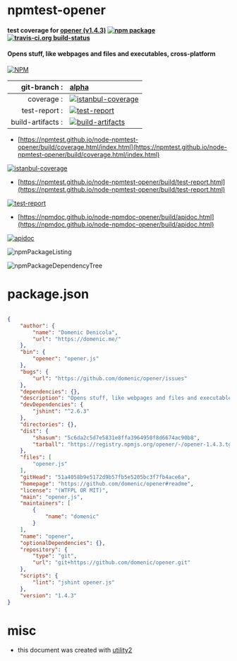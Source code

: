# npmtest-opener

#### test coverage for  [opener (v1.4.3)](https://github.com/domenic/opener#readme)  [![npm package](https://img.shields.io/npm/v/npmtest-opener.svg?style=flat-square)](https://www.npmjs.org/package/npmtest-opener) [![travis-ci.org build-status](https://api.travis-ci.org/npmtest/node-npmtest-opener.svg)](https://travis-ci.org/npmtest/node-npmtest-opener)

#### Opens stuff, like webpages and files and executables, cross-platform

[![NPM](https://nodei.co/npm/opener.png?downloads=true&downloadRank=true&stars=true)](https://www.npmjs.com/package/opener)

| git-branch : | [alpha](https://github.com/npmtest/node-npmtest-opener/tree/alpha)|
|--:|:--|
| coverage : | [![istanbul-coverage](https://npmtest.github.io/node-npmtest-opener/build/coverage.badge.svg)](https://npmtest.github.io/node-npmtest-opener/build/coverage.html/index.html)|
| test-report : | [![test-report](https://npmtest.github.io/node-npmtest-opener/build/test-report.badge.svg)](https://npmtest.github.io/node-npmtest-opener/build/test-report.html)|
| build-artifacts : | [![build-artifacts](https://npmtest.github.io/node-npmtest-opener/glyphicons_144_folder_open.png)](https://github.com/npmtest/node-npmtest-opener/tree/gh-pages/build)|

- [https://npmtest.github.io/node-npmtest-opener/build/coverage.html/index.html](https://npmtest.github.io/node-npmtest-opener/build/coverage.html/index.html)

[![istanbul-coverage](https://npmtest.github.io/node-npmtest-opener/build/screenCapture.buildCi.browser.%252Ftmp%252Fbuild%252Fcoverage.lib.html.png)](https://npmtest.github.io/node-npmtest-opener/build/coverage.html/index.html)

- [https://npmtest.github.io/node-npmtest-opener/build/test-report.html](https://npmtest.github.io/node-npmtest-opener/build/test-report.html)

[![test-report](https://npmtest.github.io/node-npmtest-opener/build/screenCapture.buildCi.browser.%252Ftmp%252Fbuild%252Ftest-report.html.png)](https://npmtest.github.io/node-npmtest-opener/build/test-report.html)

- [https://npmdoc.github.io/node-npmdoc-opener/build/apidoc.html](https://npmdoc.github.io/node-npmdoc-opener/build/apidoc.html)

[![apidoc](https://npmdoc.github.io/node-npmdoc-opener/build/screenCapture.buildCi.browser.%252Ftmp%252Fbuild%252Fapidoc.html.png)](https://npmdoc.github.io/node-npmdoc-opener/build/apidoc.html)

![npmPackageListing](https://npmtest.github.io/node-npmtest-opener/build/screenCapture.npmPackageListing.svg)

![npmPackageDependencyTree](https://npmtest.github.io/node-npmtest-opener/build/screenCapture.npmPackageDependencyTree.svg)



# package.json

```json

{
    "author": {
        "name": "Domenic Denicola",
        "url": "https://domenic.me/"
    },
    "bin": {
        "opener": "opener.js"
    },
    "bugs": {
        "url": "https://github.com/domenic/opener/issues"
    },
    "dependencies": {},
    "description": "Opens stuff, like webpages and files and executables, cross-platform",
    "devDependencies": {
        "jshint": "^2.6.3"
    },
    "directories": {},
    "dist": {
        "shasum": "5c6da2c5d7e5831e8ffa3964950f8d6674ac90b8",
        "tarball": "https://registry.npmjs.org/opener/-/opener-1.4.3.tgz"
    },
    "files": [
        "opener.js"
    ],
    "gitHead": "51a4058b9e5172d9b57fb5e5205bc3f7fb4ace6a",
    "homepage": "https://github.com/domenic/opener#readme",
    "license": "(WTFPL OR MIT)",
    "main": "opener.js",
    "maintainers": [
        {
            "name": "domenic"
        }
    ],
    "name": "opener",
    "optionalDependencies": {},
    "repository": {
        "type": "git",
        "url": "git+https://github.com/domenic/opener.git"
    },
    "scripts": {
        "lint": "jshint opener.js"
    },
    "version": "1.4.3"
}
```



# misc
- this document was created with [utility2](https://github.com/kaizhu256/node-utility2)
